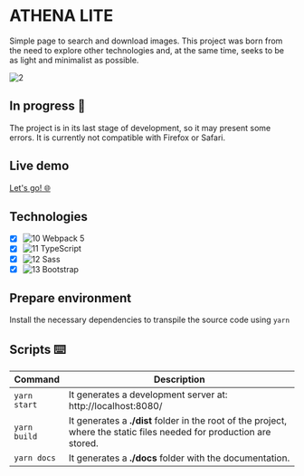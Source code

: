 # ATHENA LITE
Simple page to search and download images. This project was born from the need to explore other technologies and, at the same time, seeks to be as light and minimalist as possible.

![2](https://res.cloudinary.com/dqvjsgezk/image/upload/v1678800844/athena-lite-assets/mssbwkeiqadhqqk624at.gif)

## In progress 🚧
The project is in its last stage of development, so it may present some errors. It is currently not compatible with Firefox or Safari.

## Live demo
[Let's go! 🌐](https://athena-lite-kv357.netlify.app/) 

## Technologies
- [X] ![10](https://res.cloudinary.com/dqvjsgezk/image/upload/v1678802237/common-assets/icons/rav2lbcgdnitakadmpsc.png) Webpack 5
- [X] ![11](https://i.ibb.co/hXmqN5t/typescript.png) TypeScript
- [X] ![12](https://i.ibb.co/Bq8HY9F/sass.png) Sass
- [X] ![13](https://i.ibb.co/H4RntNH/bootstrap.png) Bootstrap

## Prepare environment
Install the necessary dependencies to transpile the source code using `yarn`

## Scripts ⌨️
| Command      | Description |
| ----------- | ----------- |
| `yarn start` | It generates a development server at: http://localhost:8080/ |
| `yarn build` | It generates a **./dist** folder in the root of the project, where the static files needed for production are stored. |
| `yarn docs`  | It generates a **./docs** folder with the documentation.
